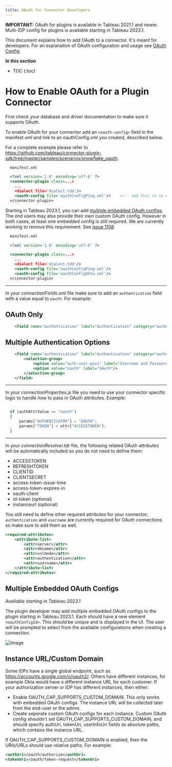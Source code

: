 ```yaml
---
title: OAuth for Connector Developers
---
```

**IMPORTANT:** OAuth for plugins is available in Tableau 2021.1 and newer. Multi-IDP config for plugins is available starting in Tableau 2023.1.

This document explains how to add OAuth to a connector. It's meant for developers. For an explanation of OAuth configuration and usage see [OAuth Config](./oauth.md).

**In this section**

* TOC
{:toc}

# How to Enable OAuth for a Plugin Connector

First check your database and driver documentation to make sure it supports OAuth. 

To enable OAuth for your connector add an `<oauth-config>` field in the manifest.xml and link to an oauthConfig.xml you created, described below.

For a complete example please refer to https://github.com/tableau/connector-plugin-sdk/tree/master/samples/scenarios/snowflake_oauth.

```xml
  manifest.xml

  <?xml version='1.0' encoding='utf-8' ?>
  <connector-plugin class=...>
    ...
    <dialect file='dialect.tdd'/>
    <oauth-config file='oauthConfigPing.xml'/>    <!-- add this to to define your OAuth Configs -->
  </connector-plugin>
```

Starting in Tableau 2023.1, you can add [multiple embedded OAuth configs](#multiple-embedded-oauth-configs). The end users may also provide their own custom OAuth config.  However in both cases, at least one embedded config is still required. We are currently working to remove this requirement. See [issue 1108](https://github.com/tableau/connector-plugin-sdk/issues/1108).

```xml
  manifest.xml

  <?xml version='1.0' encoding='utf-8' ?>

  <connector-plugin class=...>
    ...
    <dialect file='dialect.tdd'/>
    <oauth-config file='oauthConfigPing.xml'/>
    <oauth-config file='oauthConfigOkta.xml'/>
  </connector-plugin>
```

---
In your *connectionFields.xml* file make sure to add an `authentication` field with a value equal to `oauth`. For example:

## OAuth Only

```xml
    <field name="authentication" label="Authentication" category="authentication" value-type="string" editable="false" default-value="oauth" />
```
## Multiple Authentication Options
```xml
    <field name="authentication" label="Authentication" category="authentication" value-type="selection" default-value="auth-user-pass" >
        <selection-group>
            <option value="auth-user-pass" label="Username and Password"/>
            <option value="oauth" label="OAuth"/>
        </selection-group>
    </field>
```
---
In your *connectionProperties.js* file you need to use your connector specific logic to handle how to pass in OAuth attributes. Example:

```js

  if (authAttrValue == "oauth")
  {
      params["AUTHENTICATOR"] = "OAUTH";
      params["TOKEN"] = attr["ACCESSTOKEN"];
  }
```
---
In your *connectionResolver.tdr* file, the following related OAuth attributes will be automatically included so you do not need to define them:
- ACCESSTOKEN
- REFRESHTOKEN
- CLIENTID
- CLIENTSECRET
- access-token-issue-time
- access-token-expires-in
- oauth-client
- id-token (optional)
- instanceurl (optional)

You still need to define other required attributes for your connector; `authentication` and `username` are currently required for OAuth connections so make sure to add them as well.

```xml
<required-attributes>
    <attribute-list>
        <attr>server</attr>
        <attr>dbname</attr>
        <attr>sslmode</attr>
        <attr>authentication</attr>
        <attr>username</attr>
    </attribute-list>
</required-attributes>
```

## Multiple Embedded OAuth Configs
*Available starting in Tableau 2023.1*

The plugin developer may add multiple embedded OAuth configs to the plugin starting in Tableau 2023.1. Each should have a new element `<oauthConfigId>`. This should be unique and is displayed in the UI. The user will be prompted to select from the available configurations when creating a connection.

![Image](../assets/connection-dialog-oauth-configs.png)

## Instance URL/Custom Domain
Some IDPs have a single global endpoint, such as https://accounts.google.com/o/oauth2/. Others have different instances, for example Okta would have a different instance URL for each customer. If your authorization server or IDP has different instances, then either:
- Enable OAUTH_CAP_SUPPORTS_CUSTOM_DOMAIN. This only works with embedded OAuth configs. The instance URL will be collected later from the end-user or the admin.
- Create seperate custom OAuth configs for each instance. Custom OAuth config shouldn't set OAUTH_CAP_SUPPORTS_CUSTOM_DOMAIN, and should specify authUri, tokenUri, userInfoUri fields as absolute paths, which contains the instance URL.

If OAUTH_CAP_SUPPORTS_CUSTOM_DOMAIN is enabled, then the URIs/URLs should use relative paths. For example:
```xml
<authUri>/oauth/authorize</authUri>
<tokenUri>/oauth/token-request</tokenUri>
```